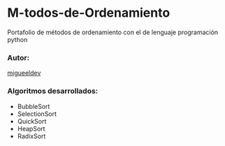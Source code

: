 # M-todos-de-Ordenamiento
Portafolio de métodos de ordenamiento con el de lenguaje programación python

### Autor:
[migueeldev](https://github.com/migueeldev)

### Algoritmos desarrollados:

- BubbleSort
- SelectionSort
- QuickSort
- HeapSort
- RadixSort
